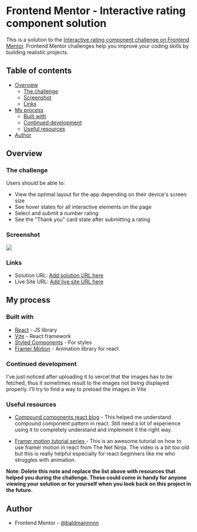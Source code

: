 # Frontend Mentor - Interactive rating component solution

This is a solution to the [Interactive rating component challenge on Frontend Mentor](https://www.frontendmentor.io/challenges/interactive-rating-component-koxpeBUmI). Frontend Mentor challenges help you improve your coding skills by building realistic projects.

## Table of contents

- [Overview](#overview)
  - [The challenge](#the-challenge)
  - [Screenshot](#screenshot)
  - [Links](#links)
- [My process](#my-process)
  - [Built with](#built-with)
  - [Continued development](#continued-development)
  - [Useful resources](#useful-resources)
- [Author](#author)

## Overview

### The challenge

Users should be able to:

- View the optimal layout for the app depending on their device's screen size
- See hover states for all interactive elements on the page
- Select and submit a number rating
- See the "Thank you" card state after submitting a rating

### Screenshot

![](./screenshot.jpg)

### Links

- Solution URL: [Add solution URL here](https://github.com/baldmannnnn/interactive-rating-component-frontendmentor-challenge)
- Live Site URL: [Add live site URL here](https://interactive-rating-component-frontendmentor-challenge.vercel.app/)

## My process

### Built with

- [React](https://reactjs.org/) - JS library
- [Vite](https://vitejs.dev/) - React framework
- [Styled Components](https://styled-components.com/) - For styles
- [Framer Motion](https://www.framer.com/motion/) - Animation library for react

### Continued development

I've just noticed after uploading it to vercel that the images has to be fetched, thus it sometimes result to the images not being displayed properly. I'll try to find a way to preload the images in Vite

### Useful resources

- [Compound components react blog](https://www.smashingmagazine.com/2021/08/compound-components-react/) - This helped me understand compound component pattern in react. Still need a lot of experience using it to completely understand and implement it the right way.

- [Framer motion tutorial series ](https://www.youtube.com/playlist?list=PL4cUxeGkcC9iHDnQfTHEVVceOEBsOf07i/) - This is an awesome tutorial on how to use framer motion in react from The Net Ninja. The video is a bit too old but this is really helpful especially for react beginners like me who struggles with animation.

**Note: Delete this note and replace the list above with resources that helped you during the challenge. These could come in handy for anyone viewing your solution or for yourself when you look back on this project in the future.**

## Author

- Frontend Mentor - [@baldmannnnn](https://www.frontendmentor.io/profile/baldmannnnn)
